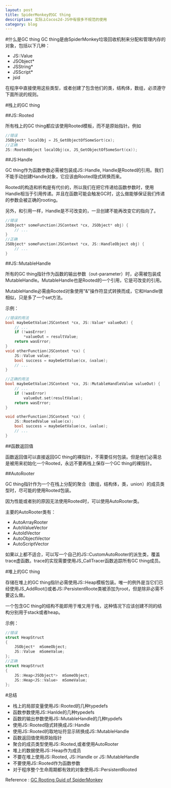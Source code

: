 ```yaml
---
layout: post
title: SpiderMonkey的GC thing
description: 实际上Cocos2d-JS中有很多不规范的使用
category: blog
---
```


#什么是GC thing
GC thing是由SpiderMonkey垃圾回收机制来分配和管理内存的对象，包括以下几种：

- JS::Value
- JSObject*
- JSString*
- JSScript*
- jsid

在程序中直接使用这些类型，或者创建了包含他们的类，结构体，数组，必须遵守下面所说的规则。

#栈上的GC thing

##JS::Rooted<T>

所有栈上的GC thing都应该使用Rooted模板，而不是原始指针。例如

```cpp
//错误
JSObject* localObj = JS_GetObjectOfSomeSort(cx); 
//正确
JS::RootedObject localObj(cx, JS_GetObjectOfSomeSort(cx));
```

##JS:Handle<T>

GC thing作为函数参数必需被包装成JS::Handle<T>, Handle<T>是Rooted<T>的引用。我们不能手动创建Handle<T>对象，它应该由Rooted<t>隐式转换而来。

Rooted<T>的构造和析构是有代价的，所以我们在把它传递给函数参数时，使用Handle<T>相当于引用传递。并且在函数可能会触发GC时，这么做能够保证我们传递的参数会被正确的rooting。

另外，和引用一样，Handle<T>是不可改变的，一旦创建不能再改变它的指向了。

```cpp
//错误
JSObject* someFunction(JSContext *cx, JSObject* obj) {
    // ...
}
//正确
JSObject* someFunction(JSContext *cx, JS::HandleObject obj) {
    // ...
}
```

##JS::MutableHandle<T>

所有的GC thing指针作为函数的输出参数（out-parameter）时，必需被包装成MutableHandle。MutableHandle也是Rooted的一个引用，它是可改变的引用。

MutableHandle必需由Rooted对象使用"&"操作符显式转换而成，它和Handle很相似，只是多了一个set方法。

示例：

```cpp
//错误的用法
bool maybeGetValue(JSContext *cx, JS::Value* valueOut) {
    // ...
    if (!wasError)
        *valueOut = resultValue;
    return wasError;
}
void otherFunction(JSContext *cx) {
    JS::Value value;
    bool success = maybeGetValue(cx, &value);
    // ...
}

//正确的用法
bool maybeGetValue(JSContext *cx, JS::MutableHandleValue valueOut) {
    // ...
    if (!wasError)
        valueOut.set(resultValue);
    return wasError;
}

void otherFunction(JSContext *cx) {
    JS::RootedValue value(cx);
    bool success = maybeGetValue(cx, &value);
    // ...
}
```

##函数返回值

函数返回值可以直接返回GC thing的裸指针，不需要任何包装。但是他们必需总是被用来初始化一个Rooted，永远不要再栈上保存一个GC thing的裸指针。

##AutoRooter

GC thing指针作为一个在栈上分配的聚合（数组，结构体，类，union）的成员类型时，尽可能的使用Rooted<T>包装。

因为性能或者别的原因无法使用Rooted时，可以使用AutoRooter类。

主要的AutoRooter类有：

- AutoArrayRooter
- AutoValueVector
- AutoIdVector
- AutoObjectVector
- AutoScriptVector

如果以上都不适合，可以写一个自己的JS::CustomAutoRooter的派生类，覆盖trace虚函数。trace的实现需要使用JS_CallTracer函数追踪所有GC thing成员。

#堆上的GC thing

存储在堆上的GC thing指针必需使用JS::Heap<T>模板包装。唯一的例外是当它们已经使用JS_Add<T>Root()或者JS::PersistentRoote类被添加为root，但是除非必需不要这么做。


一个包含GC thing的结构不能即用于堆又用于栈，这种情况下应该创建不同的结构分别用于stack或者heap。

示例：

```cpp
//错误
struct HeapStruct
{
    JSObject*  mSomeObject;
    JS::Value  mSomeValue;
};
//正确
struct HeapStruct
{
    JS::Heap<JSObject*>  mSomeObject;
    JS::Heap<JS::Value>  mSomeValue;  
};
```

#总结

- 栈上的局部变量使用JS::Rooted的几种typedefs
- 函数参数使用JS::Hanlde的几种typedefs
- 函数的输出参数使用JS::MutableHandle的几种typdefs
- 使用JS::Rooted隐式转换成JS::Handle
- 使用JS::Rooted的取地址符显示转换成JS::MutableHandle
- 函数返回值使用原始指针
- 聚合的成员类型使用JS::Rooted<T>,或者使用AutoRooter
- 堆上的数据使用JS::Heap<T>作为成员
- 不要在堆上使用JS::Rooted<T>, JS::Handle<T> or JS::MutableHandle<T>
- 不要使用JS::Rooted<T>作为函数参数
- 对于程序整个生命周期都有效的对象使用JS::PersistentRooted<T>


Reference : [GC Rooting Guid of SpiderMonkey](https://developer.mozilla.org/en-US/docs/Mozilla/Projects/SpiderMonkey/GC_Rooting_Guide)



[Joshua]:    http://joshuastray.github.io  "Joshua"
